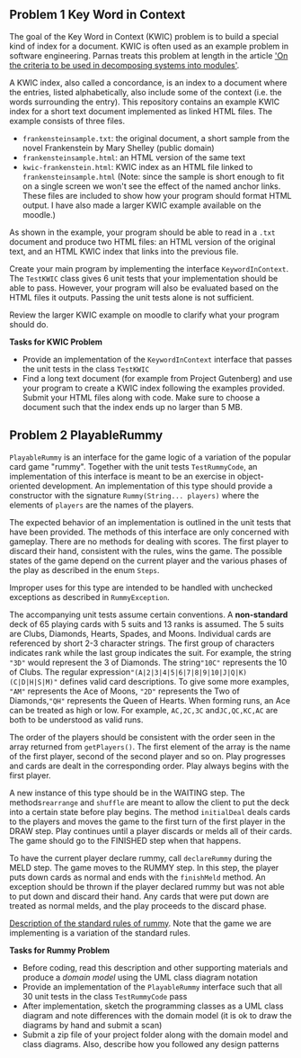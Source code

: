 ## Problem 1 Key Word in Context

The goal of the Key Word in Context (KWIC) problem is to build a special kind of index for a document.  KWIC is often used as an example problem in software engineering.  Parnas treats this problem at length in the article ['On the criteria to be used in decomposing systems into modules'](https://dl.acm.org/citation.cfm?id=361623).  

A KWIC index, also called a concordance, is an index to a document where the entries, listed alphabetically, also include some of the context (i.e. the words surrounding the entry).  This repository contains an example KWIC index for a short text document implemented as linked HTML files.  The example consists of three files.  

- `frankensteinsample.txt`: the original document, a short sample from the novel Frankenstein by Mary Shelley (public domain)
- `frankensteinsample.html`: an HTML version of the same text
- `kwic-frankenstein.html`: KWIC index as an HTML file linked to `frankensteinsample.html` (Note: since the sample is short enough to fit on a single screen we won't see the effect of the named anchor links. These files are included to show how your program should format HTML output.  I have also made a larger KWIC example available on the moodle.)

As shown in the example, your program should be able to read in a `.txt` document and produce two HTML files: an HTML version of the original text, and an HTML KWIC index that links into the previous file.  

Create your main program by implementing the interface `KeywordInContext`.  The `TestKWIC` class gives 6 unit tests that your implementation should be able to pass.  However, your program will also be evaluated based on the HTML files it outputs.  Passing the unit tests alone is not sufficient.  

Review the larger KWIC example on moodle to clarify what your program should do.  

**Tasks for KWIC Problem**

- Provide an implementation of the `KeywordInContext` interface that passes the unit tests in the class `TestKWIC`
- Find a long text document (for example from Project Gutenberg) and use your program to create a KWIC index following the examples provided.  Submit your HTML files along with code.  Make sure to choose a document such that the index ends up no larger than 5 MB.   

## Problem 2 PlayableRummy

`PlayableRummy` is an interface for the game logic of a variation of the popular card game "rummy". Together with the unit tests <code>TestRummyCode</code>, an implementation of this interface is meant to be an exercise in object-oriented development. An implementation of this type should provide a constructor with the signature <code>Rummy(String... players)</code> where the elements of <code>players</code> are the names of the players.

The expected behavior of an implementation is outlined in the unit tests that have been provided. The methods of this interface are only concerned with gameplay. There are no methods for dealing with scores. The first player to discard their hand, consistent with the rules, wins the game. The possible  states of the game depend on the current player and the various phases of the play as described in the enum <code>Steps</code>.

Improper uses for this type are intended to be handled with unchecked exceptions as described in <code>RummyException</code>.

The accompanying unit tests assume certain conventions. A <b>non-standard</b> deck of 65 playing cards with 5 suits and 13 ranks is assumed. The 5 suits are Clubs, Diamonds, Hearts, Spades, and Moons. Individual cards are referenced by short 2-3 character strings. The first group of characters indicates rank while the last group indicates the suit. For example, the string <code>"3D"</code> would represent the 3 of Diamonds. The string<code>"10C"</code> represents the 10 of Clubs. The regular expression<code>"(A|2|3|4|5|6|7|8|9|10|J|Q|K)(C|D|H|S|M)"</code> defines valid card descriptions. To give some more examples, <code>"AM"</code> represents the Ace of Moons, <code>"2D"</code> represents the Two of Diamonds,<code>"QH"</code> represents the Queen of Hearts. When forming runs, an Ace can be treated as high or low. For example, <code>AC,2C,3C</code> and<code>JC,QC,KC,AC</code> are both to be understood as valid runs.

The order of the players should be consistent with the order seen in the array returned from <code>getPlayers()</code>. The first element of the array is the name of the first player, second of the second player and so on. Play progresses and cards are dealt in the corresponding order. Play always begins with the first player.

A new instance of this type should be in the WAITING step. The methods<code>rearrange</code> and <code>shuffle</code> are meant to allow the client to put the deck into a certain state before play begins. The method <code>initialDeal</code> deals cards to the players and moves the game to the first turn of the first player in the DRAW step. Play continues until a player discards or melds all of their cards. The game should go to the FINISHED step when that happens.

To have the current player declare rummy, call `declareRummy` during the MELD step.  The game moves to the RUMMY step.  In this step, the player puts down cards as normal and ends with the `finishMeld` method.  An exception should be thrown if the player declared rummy but was not able to put down and discard their hand.  Any cards that were put down are treated as normal melds, and the play proceeds to the discard phase.  

[Description of the standard rules of rummy](https://bicyclecards.com/how-to-play/rummy-rum/).  Note that the game we are implementing is a variation of the standard rules.   

**Tasks for Rummy Problem**

- Before coding, read this description and other supporting materials and produce a *domain model* using the UML class diagram notation
- Provide an implementation of the `PlayableRummy` interface such that all 30 unit tests in the class `TestRummyCode` pass
- After implementation, sketch the programming classes as a UML class diagram and note differences with the domain model (it is ok to draw the diagrams by hand and submit a scan)
- Submit a zip file of your project folder along with the domain model and class diagrams.  Also, describe how you followed any design patterns
